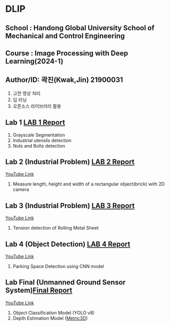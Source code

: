 # DLIP   
## School : Handong Global University  School of Mechanical and Control Engineering
  
## Course : Image Processing with Deep Learning(2024-1)   
   
## Author/ID: 곽진(Kwak,Jin) 21900031   
   
1. 고전 영상 처리
2. 딥 러닝
3. 오픈소스 라이브러리 활용

## Lab 1   [LAB 1 Report](https://github.com/Kwak-Jin/DLIP/blob/master/Report/DLIP_LAB1_21900031_JinKwak.md)
1. Grayscale Segmentation
2. Industrial utensils detection
3. Nuts and Bolts detection

## Lab 2 (Industrial Problem) [LAB 2 Report](https://github.com/Kwak-Jin/DLIP/blob/master/Report/DLIP_Lab2_21900031_JinKwak.md)
[YouTube Link](https://www.youtube.com/watch?v=Vdq63BO9seQ&t=1s)
1. Measure length, height and width of a rectangular object(brick) with 2D camera

## Lab 3 (Industrial Problem) [LAB 3 Report](https://github.com/Kwak-Jin/DLIP/blob/master/Report/DLIP_Lab3_21900031_JinKwak.md)
[YouTube Link](https://www.youtube.com/watch?v=1wIuSlom4ok)
1. Tension detection of Rolling Metal Sheet

## Lab 4 (Object Detection) [LAB 4 Report](https://github.com/Kwak-Jin/DLIP/blob/master/Report/DLIP_Lab4_21900031_JinKwak.md)
[YouTube Link](https://youtu.be/GdTP1IMIK-g)  
1. Parking Space Detection using CNN model


## Lab Final (Unmanned Ground Sensor System)[Final Report](https://github.com/Kwak-Jin/DLIP/blob/master/Report/DLIP_LAB5_Final_21900031_JinKwak.md)     
[YouTube Link](https://www.youtube.com/watch?v=UDJZypf0S9I&t=6s)   
1. Object Classification Model (YOLO v8)
2. Depth Estimation Model ([Metric3D](https://github.com/YvanYin/Metric3D))


